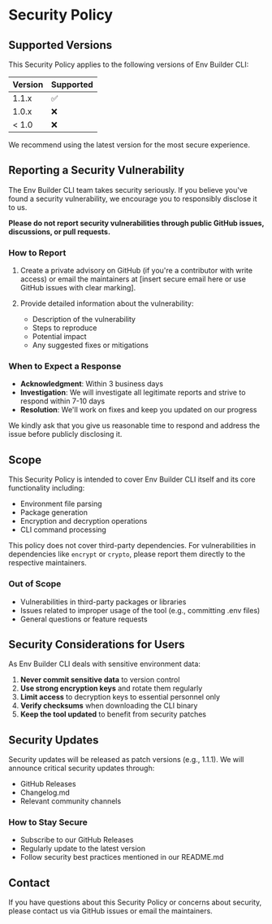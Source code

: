 # Security Policy

## Supported Versions

This Security Policy applies to the following versions of Env Builder CLI:

| Version | Supported          |
| ------- | ------------------ |
| 1.1.x   | :white_check_mark: |
| 1.0.x   | :x:                |
| < 1.0   | :x:                |

We recommend using the latest version for the most secure experience.

## Reporting a Security Vulnerability

The Env Builder CLI team takes security seriously. If you believe you've found a security vulnerability, we encourage you to responsibly disclose it to us.

**Please do not report security vulnerabilities through public GitHub issues, discussions, or pull requests.**

### How to Report

1. Create a private advisory on GitHub (if you're a contributor with write access) or email the maintainers at [insert secure email here or use GitHub issues with clear marking].

2. Provide detailed information about the vulnerability:
   - Description of the vulnerability
   - Steps to reproduce
   - Potential impact
   - Any suggested fixes or mitigations

### When to Expect a Response

- **Acknowledgment**: Within 3 business days
- **Investigation**: We will investigate all legitimate reports and strive to respond within 7-10 days
- **Resolution**: We'll work on fixes and keep you updated on our progress

We kindly ask that you give us reasonable time to respond and address the issue before publicly disclosing it.

## Scope

This Security Policy is intended to cover Env Builder CLI itself and its core functionality including:

- Environment file parsing
- Package generation
- Encryption and decryption operations
- CLI command processing

This policy does not cover third-party dependencies. For vulnerabilities in dependencies like `encrypt` or `crypto`, please report them directly to the respective maintainers.

### Out of Scope

- Vulnerabilities in third-party packages or libraries
- Issues related to improper usage of the tool (e.g., committing .env files)
- General questions or feature requests

## Security Considerations for Users

As Env Builder CLI deals with sensitive environment data:

1. **Never commit sensitive data** to version control
2. **Use strong encryption keys** and rotate them regularly
3. **Limit access** to decryption keys to essential personnel only
4. **Verify checksums** when downloading the CLI binary
5. **Keep the tool updated** to benefit from security patches

## Security Updates

Security updates will be released as patch versions (e.g., 1.1.1). We will announce critical security updates through:

- GitHub Releases
- Changelog.md
- Relevant community channels

### How to Stay Secure

- Subscribe to our GitHub Releases
- Regularly update to the latest version
- Follow security best practices mentioned in our README.md

## Contact

If you have questions about this Security Policy or concerns about security, please contact us via GitHub issues or email the maintainers.
